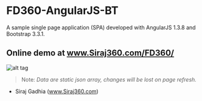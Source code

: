 FD360-AngularJS-BT
==================

A sample single page application (SPA) developed with AngularJS 1.3.8 and Bootstrap 3.3.1.

Online demo at www.Siraj360.com/FD360/
--------------------------------------

![alt tag](https://github.com/SirajGadhia/FD360-AngularJS-BT/blob/master/FD360Image.PNG)


 >Note: *Data are static json array, changes will be lost on page refresh.*
 
- Siraj Gadhia (www.Siraj360.com)

